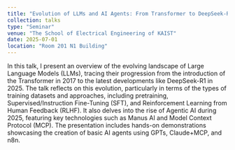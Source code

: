 ```yaml
---
title: "Evolution of LLMs and AI Agents: From Transformer to DeepSeek-R1 to Manus AI"
collection: talks
type: "Seminar"
venue: "The School of Electrical Engineering of KAIST"
date: 2025-07-01
location: "Room 201 N1 Building"
---
```

In this talk, I present an overview of the evolving landscape of Large Language Models (LLMs), tracing their progression from the introduction of the Transformer in 2017 to the latest developments like DeepSeek-R1 in 2025. The talk reflects on this evolution, particularly in terms of the types of training datasets and approaches, including pretraining, Supervised/Instruction Fine-Tuning (SFT), and Reinforcement Learning from Human Feedback (RLHF). It also delves into the rise of Agentic AI during 2025, featuring key technologies such as Manus AI and Model Context Protocol (MCP). The presentation includes hands-on demonstrations showcasing the creation of basic AI agents using GPTs, Claude+MCP, and n8n.
